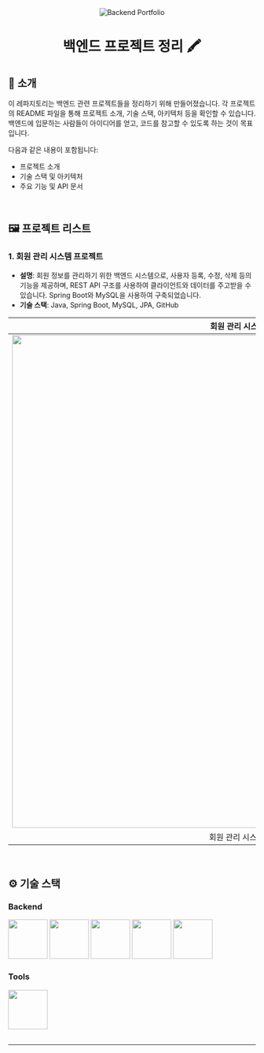 <div align="center">

<!-- logo -->
<img src="https://capsule-render.vercel.app/api?type=waving&color=3f72af&height=180&text=Backend%20Portfolio&animation=fadeIn&fontColor=ffffff&fontSize=60" alt="Backend Portfolio">

# 백엔드 프로젝트 정리 🖍️

</div> 

## 📝 소개
이 레파지토리는 백엔드 관련 프로젝트들을 정리하기 위해 만들어졌습니다. 각 프로젝트의 README 파일을 통해 프로젝트 소개, 기술 스택, 아키텍처 등을 확인할 수 있습니다. 백엔드에 입문하는 사람들이 아이디어를 얻고, 코드를 참고할 수 있도록 하는 것이 목표입니다.

다음과 같은 내용이 포함됩니다:
- 프로젝트 소개
- 기술 스택 및 아키텍처
- 주요 기능 및 API 문서

<br />

## 🖼️ 프로젝트 리스트

### 1. **회원 관리 시스템 프로젝트**
- **설명**: 회원 정보를 관리하기 위한 백엔드 시스템으로, 사용자 등록, 수정, 삭제 등의 기능을 제공하며, REST API 구조를 사용하여 클라이언트와 데이터를 주고받을 수 있습니다. Spring Boot와 MySQL을 사용하여 구축되었습니다.
- **기술 스택**: Java, Spring Boot, MySQL, JPA, GitHub

|회원 관리 시스템 메인 페이지|
|:---:|
|<img src="https://github.com/user-attachments/assets/07c6f87c-6b1a-465a-953e-569165a195f9" width="1000"/>|
|회원 관리 시스템 메인 페이지.|

<br />

## ⚙ 기술 스택

### Backend
<div>
  <img src="https://github.com/yewon-Noh/readme-template/blob/main/skills/Java.png?raw=true" width="80">
  <img src="https://github.com/yewon-Noh/readme-template/blob/main/skills/SpringBoot.png?raw=true" width="80">
  <img src="https://github.com/yewon-Noh/readme-template/blob/main/skills/Mysql.png?raw=true" width="80">
  <img src="https://github.com/yewon-Noh/readme-template/blob/main/skills/SpringDataJPA.png?raw=true" width="80">
  <img src="https://github.com/yewon-Noh/readme-template/blob/main/skills/JavaScript.png?raw=true" width="80">
</div>

### Tools
<div>
  <img src="https://github.com/yewon-Noh/readme-template/blob/main/skills/Github.png?raw=true" width="80">
</div>

<br />

---
